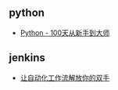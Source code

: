 ## python

* [Python - 100天从新手到大师](https://github.com/jackfrued/Python-100-Days)


## jenkins
* [让自动化工作流解放你的双手](https://juejin.im/post/5d3fb5046fb9a06b0935f47d)
